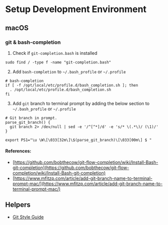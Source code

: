 # Setup Development Environment


## macOS
### git & bash-completion
1. Check if `git-completion.bash` is installed
```
sudo find / -type f -name "git-completion.bash"
```
2. Add `bash-completion` to `~/.bash_profile` or `~/.profile`
```
# bash-completion
if [ -f /opt/local/etc/profile.d/bash_completion.sh ]; then
  . /opt/local/etc/profile.d/bash_completion.sh
fi
```

3. Add `git` branch to terminal prompt by adding the below section to `~/.bash_profile` or `~/.profile`
```
# Git branch in prompt.
parse_git_branch() {
  git branch 2> /dev/null | sed -e '/^[^*]/d' -e 's/* \(.*\)/ (\1)/'
}

export PS1="\u \W\[\033[32m\]\$(parse_git_branch)\[\033[00m\] $ "
```

#### References:
* [https://github.com/bobthecow/git-flow-completion/wiki/Install-Bash-git-completion](https://github.com/bobthecow/git-flow-completion/wiki/Install-Bash-git-completion)
* [https://www.mfitzp.com/article/add-git-branch-name-to-terminal-prompt-mac/](https://www.mfitzp.com/article/add-git-branch-name-to-terminal-prompt-mac/)

## Helpers
* [Git Style Guide](https://udacity.github.io/git-styleguide/)
